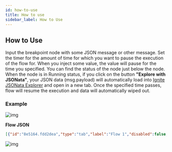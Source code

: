 ```yaml
---
id: how-to-use
title: How to use
sidebar_label: How to Use
---
```


## How to Use

Input the breakpoint node with some JSON message or other message. Set the timer for the amount of time for which you want to pause the execution of the flow for. When you inject some value, the value will pause for the time you specified. You can find the status of the node just below the node. 
When the node is in Running status, if you click on the button <b>"Explore with JSONata"</b>, your JSON data (msg.payload) will automatically load into <a href="https://jsonata.cgignite.io/" target="_blank">Ignite JSONata Explorer</a> and open in a new tab. Once the specified time passes, flow will resume the execution and data will automatically wiped out.


### Example

![img](https://igniteresources.blob.core.windows.net/public/docs/static/assets/docs/breakpoint/ignite-breakpoint-example.png)

<b>Flow JSON</b>

~~~json
[{"id":"8e5164.fdd2dea","type":"tab","label":"Flow 1","disabled":false,"info":""},{"id":"50ea74a6.f6408c","type":"inject","z":"8e5164.fdd2dea","name":"","props":[{"p":"payload"},{"p":"topic","vt":"str"}],"repeat":"","crontab":"","once":false,"onceDelay":0.1,"topic":"","payload":"{\"FName\":\"Dev\",\"LName\":\"Das\"}","payloadType":"json","x":150,"y":260,"wires":[["a0eb3ccf.94c8b"]]},{"id":"71ef2969.e12798","type":"debug","z":"8e5164.fdd2dea","name":"","active":true,"tosidebar":true,"console":false,"tostatus":false,"complete":"false","statusVal":"","statusType":"auto","x":570,"y":260,"wires":[]},{"id":"a0eb3ccf.94c8b","type":"breakpoint","z":"8e5164.fdd2dea","name":"","timeout":"3","x":360,"y":260,"wires":[["71ef2969.e12798"]]}]
~~~

![img](https://igniteresources.blob.core.windows.net/public/docs/static/assets/docs/breakpoint/ignite-breakpoint-example.gif)